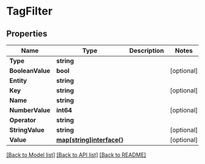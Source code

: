 # TagFilter

## Properties

Name | Type | Description | Notes
------------ | ------------- | ------------- | -------------
**Type** | **string** |  | 
**BooleanValue** | **bool** |  | [optional] 
**Entity** | **string** |  | 
**Key** | **string** |  | [optional] 
**Name** | **string** |  | 
**NumberValue** | **int64** |  | [optional] 
**Operator** | **string** |  | 
**StringValue** | **string** |  | [optional] 
**Value** | [**map[string]interface{}**](.md) |  | [optional] 

[[Back to Model list]](../README.md#documentation-for-models) [[Back to API list]](../README.md#documentation-for-api-endpoints) [[Back to README]](../README.md)


